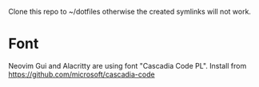 Clone this repo to ~/dotfiles otherwise the created symlinks will not work.

# Font
Neovim Gui and Alacritty are using font "Cascadia Code PL". Install from
https://github.com/microsoft/cascadia-code
